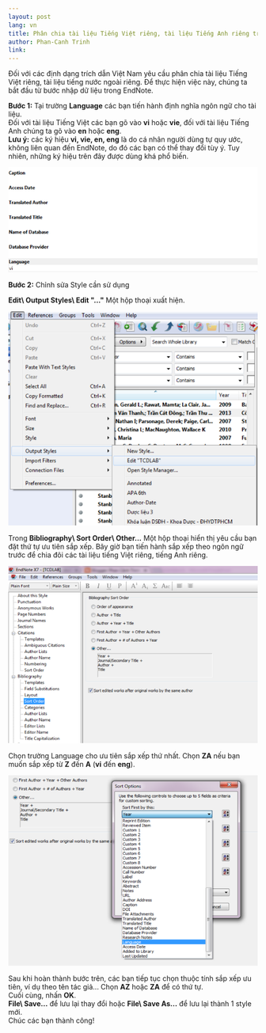 ```yaml
---
layout: post
lang: vn
title: Phân chia tài liệu Tiếng Việt riêng, tài liệu Tiếng Anh riêng trong EndNote
author: Phan-Canh Trinh
link: 
---
```


Đối với các định dạng trích dẫn Việt Nam yêu cầu phân chia tài liệu Tiếng Việt riêng, tài liệu tiếng nước ngoài riêng. Để thực hiện việc này, chúng ta bắt đầu từ bước nhập dữ liệu trong EndNote. 

**Bước 1:** Tại trường **Language** các bạn tiến hành định nghĩa ngôn ngữ cho tài liệu.\
Đối với tài liệu Tiếng Việt các bạn gõ vào **vi** hoặc **vie**, đối với tài liệu Tiếng Anh chúng ta gõ vào **en** hoặc **eng**.\
**Lưu ý:** các ký hiệu **vi, vie, en, eng** là do cá nhân người dùng tự quy ước, không liên quan đến EndNote, do đó các bạn có thể thay đổi tùy ý. Tuy nhiên, những ký hiệu trên đây được dùng khá phổ biến.

![](/images/vn_tut/viet-anh-endnote/p1.png)

**Bước 2:** Chỉnh sửa Style cần sử dụng

**Edit\\ Output Styles\\ Edit \"...\"** Một hộp thoại xuất hiện.

![](/images/vn_tut/viet-anh-endnote/p2.png)

Trong **Bibliography\\ Sort Order\\ Other...** Một hộp thoại hiển thị yêu cầu bạn đặt thứ tự ưu tiên sắp xếp. Bây giờ bạn tiến hành sắp xếp theo ngôn ngữ trước để chia đôi các tài liệu tiếng Việt riêng, tiếng Anh riêng.

![](/images/vn_tut/viet-anh-endnote/p3.png)

Chọn trường Language cho ưu tiên sắp xếp thứ nhất. Chọn **ZA** nếu bạn muốn sắp xếp từ **Z** đến **A** (**vi** đến **eng**).

![](/images/vn_tut/viet-anh-endnote/p4.png)

Sau khi hoàn thành bước trên, các bạn tiếp tục chọn thuộc tính sắp xếp ưu tiên, ví dụ theo tên tác giả... Chọn **AZ** hoặc **ZA** để có thứ tự.\
Cuối cùng, nhấn **OK**.\
**File\\ Save...** để lưu lại thay đổi hoặc **File\\ Save As...** để lưu lại thành 1 style mới.\
Chúc các bạn thành công!
